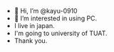 - 👋 Hi, I’m @kayu-0910
- 👀 I’m interested in using PC.
- I live in japan.
- I'm going to university of TUAT.
- Thank you.

<!---
kayu-0910/kayu-0910 is a ✨ special ✨ repository because its `README.md` (this file) appears on your GitHub profile.
You can click the Preview link to take a look at your changes.
--->
